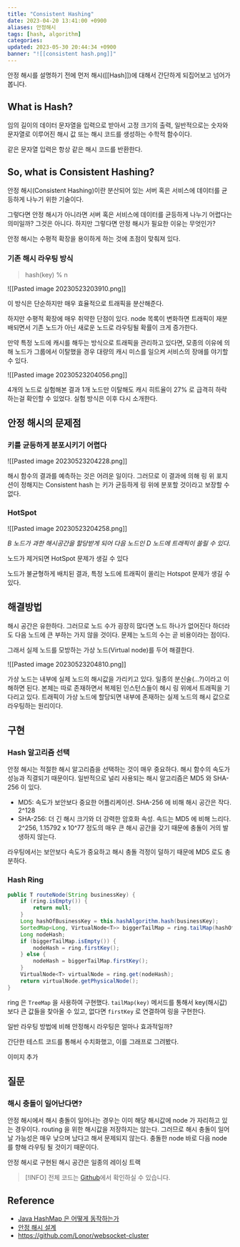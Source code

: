 ```yaml
---
title: "Consistent Hashing"
date: 2023-04-20 13:41:00 +0900
aliases: 안정해시
tags: [hash, algorithm]
categories: 
updated: 2023-05-30 20:44:34 +0900
banner: "![[consistent hash.png]]"
---
```


안정 해시를 설명하기 전에 먼저 해시([[Hash]])에 대해서 간단하게 되집어보고 넘어가 봅니다.

## What is Hash?

임의 길이의 데이터 문자열을 입력으로 받아서 고정 크기의 출력, 일반적으로는 숫자와 문자열로 이루어진 해시 값 또는 해시 코드를 생성하는 수학적 함수이다.

같은 문자열 입력은 항상 같은 해시 코드를 반환한다.

## So, what is Consistent Hashing?

안정 해시(Consistent Hashing)이란 분산되어 있는 서버 혹은 서비스에 데이터를 균등하게 나누기 위한 기술이다.

그렇다면 안정 해시가 아니라면 서버 혹은 서비스에 데이터를 균등하게 나누기 어렵다는 의미일까? 그것은 아니다. 하지만 그렇다면 안정 해시가 필요한 이유는 무엇인가?

안정 해시는 수평적 확장을 용이하게 하는 것에 초점이 맞춰져 있다.

### 기존 해시 라우팅 방식

> hash(key) % n

![[Pasted image 20230523203910.png]]

이 방식은 단순하지만 매우 효율적으로 트래픽을 분산해준다.

하지만 수평적 확장에 매우 취약한 단점이 있다. node 목록이 변화하면 트래픽이 재분배되면서 기존 노드가 아닌 새로운 노드로 라우팅될 확률이 크게 증가한다.

만약 특정 노드에 캐시를 해두는 방식으로 트래픽을 관리하고 있다면, 모종의 이유에 의해 노드가 그룹에서 이탈했을 경우 대량의 캐시 미스를 일으켜 서비스의 장애를 야기할 수 있다.

![[Pasted image 20230523204056.png]]

4개의 노드로 실험해본 결과 1개 노드만 이탈해도 캐시 히트율이 27% 로 급격히 하락하는걸 확인할 수 있었다. 실험 방식은 이후 다시 소개한다.

## 안정 해시의 문제점

### 키를 균등하게 분포시키기 어렵다

![[Pasted image 20230523204228.png]]

해시 함수의 결과를 예측하는 것은 어려운 일이다. 그러므로 이 결과에 의해 링 위 포지션이 정해지는 Consistent hash 는 키가 균등하게 링 위에 분포할 것이라고 보장할 수 없다.

### HotSpot

![[Pasted image 20230523204258.png]]

_B 노드가 과한 해시공간을 할당받게 되어 다음 노드인 D 노드에 트래픽이 쏠릴 수 있다._

노드가 제거되면 HotSpot 문제가 생길 수 있다

노드가 불균형하게 배치된 결과, 특정 노드에 트래픽이 쏠리는 Hotspot 문제가 생길 수 있다.

## 해결방법

해시 공간은 유한하다. 그러므로 노드 수가 굉장히 많다면 노드 하나가 없어진다 하더라도 다음 노드에 큰 부하는 가지 않을 것이다. 문제는 노드의 수는 곧 비용이라는 점이다.

그래서 실제 노드를 모방하는 가상 노드(Virtual node)를 두어 해결한다.

![[Pasted image 20230523204810.png]]

가상 노드는 내부에 실제 노드의 해시값을 가리키고 있다. 일종의 분신술(...?)이라고 이해하면 된다. 본체는 따로 존재하면서 복제된 인스턴스들이 해시 링 위에서 트래픽을 기다리고 있다. 트래픽이 가상 노드에 할당되면 내부에 존재하는 실제 노드의 해시 값으로 라우팅하는 원리이다.

## 구현

### Hash 알고리즘 선택

안정 해시는 적절한 해시 알고리즘을 선택하는 것이 매우 중요하다. 해시 함수의 속도가 성능과 직결되기 때문이다. 일반적으로 널리 사용되는 해시 알고리즘은 MD5 와 SHA-256 이 있다.

- MD5: 속도가 보안보다 중요한 어플리케이션. SHA-256 에 비해 해시 공간은 작다. 2^128
- SHA-256: 더 긴 해시 크기와 더 강력한 암호화 속성. 속드는 MD5 에 비해 느리다. 2^256, 1.15792 x 10^77 정도의 매우 큰 해시 공간을 갖기 때문에 충돌이 거의 발생하지 않는다.

라우팅에서는 보안보다 속도가 중요하고 해시 충돌 걱정이 덜하기 때문에 MD5 로도 충분하다.

### Hash Ring

```java
public T routeNode(String businessKey) {
    if (ring.isEmpty()) {
        return null;
    }
    Long hashOfBusinessKey = this.hashAlgorithm.hash(businessKey);
    SortedMap<Long, VirtualNode<T>> biggerTailMap = ring.tailMap(hashOfBusinessKey);
    Long nodeHash;
    if (biggerTailMap.isEmpty()) {
        nodeHash = ring.firstKey();
    } else {
        nodeHash = biggerTailMap.firstKey();
    }
    VirtualNode<T> virtualNode = ring.get(nodeHash);
    return virtualNode.getPhysicalNode();
}
```

ring 은 `TreeMap` 을 사용하여 구현했다. `tailMap(key)` 메서드를 통해서 key(해시값)보다 큰 값들을 찾아올 수 있고, 없다면 `firstKey` 로 연결하여 링을 구현한다.

일반 라우팅 방법에 비해 안정해시 라우팅은 얼마나 효과적일까?

간단한 테스트 코드를 통해서 수치화했고, 이를 그래프로 그려봤다.

이미지 추가

## 질문

### 해시 충돌이 일어난다면?

안정 해시에서 해시 충돌이 일어나는 경우는 이미 해당 해시값에 node 가 자리하고 있는 경우이다. routing 을 위한 해시값을 저장하지는 않는다. 그러므로 해시 충돌이 일어날 가능성은 매우 낮으며 났다고 해서 문제되지 않는다. 충돌한 node 바로 다음 node 를 향해 라우팅 될 것이기 때문이다.

안정 해시로 구현된 해시 공간은 일종의 레이싱 트랙

> [!INFO]
> 전체 코드는 [Github](https://github.com/songkg7/consistent-hashing-sample)에서 확인하실 수 있습니다.

## Reference

- [Java HashMap 은 어떻게 동작하는가](https://d2.naver.com/helloworld/831311)
- [안정 해시 설계](https://donghyeon.dev/%EC%9D%B8%ED%94%84%EB%9D%BC/2022/03/20/%EC%95%88%EC%A0%95-%ED%95%B4%EC%8B%9C-%EC%84%A4%EA%B3%84/)
- https://github.com/Lonor/websocket-cluster
